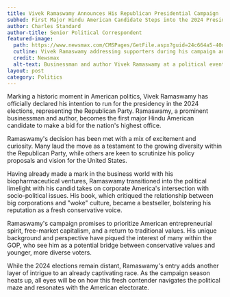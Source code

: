 ```yaml
---
title: Vivek Ramaswamy Announces His Republican Presidential Campaign
subhed: First Major Hindu American Candidate Steps into the 2024 Presidential Race
author: Charles Standard
author-title: Senior Political Correspondent
featured-image: 
  path: https://www.newsmax.com/CMSPages/GetFile.aspx?guid=24c664a5-40df-4d3e-85ac-bc2e0f399cb5&SiteName=Newsmax&maxsidesize=600
  cutline: Vivek Ramaswamy addressing supporters during his campaign announcement.
  credit: Newsmax
  alt-text: Businessman and author Vivek Ramaswamy at a political event.
layout: post
category: Politics
---
```


Marking a historic moment in American politics, Vivek Ramaswamy has officially declared his intention to run for the presidency in the 2024 elections, representing the Republican Party. Ramaswamy, a prominent businessman and author, becomes the first major Hindu American candidate to make a bid for the nation's highest office.

Ramaswamy's decision has been met with a mix of excitement and curiosity. Many laud the move as a testament to the growing diversity within the Republican Party, while others are keen to scrutinize his policy proposals and vision for the United States.

Having already made a mark in the business world with his biopharmaceutical ventures, Ramaswamy transitioned into the political limelight with his candid takes on corporate America's intersection with socio-political issues. His book, which critiqued the relationship between big corporations and "woke" culture, became a bestseller, bolstering his reputation as a fresh conservative voice.

Ramaswamy's campaign promises to prioritize American entrepreneurial spirit, free-market capitalism, and a return to traditional values. His unique background and perspective have piqued the interest of many within the GOP, who see him as a potential bridge between conservative values and younger, more diverse voters.

While the 2024 elections remain distant, Ramaswamy's entry adds another layer of intrigue to an already captivating race. As the campaign season heats up, all eyes will be on how this fresh contender navigates the political maze and resonates with the American electorate.

